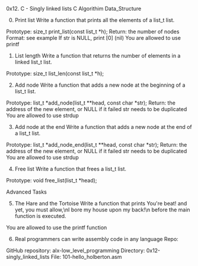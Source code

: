 0x12. C - Singly linked lists
C Algorithim Data_Structure

0. Print list
Write a function that prints all the elements of a list_t list.

Prototype: size_t print_list(const list_t *h);
Return: the number of nodes
Format: see example
If str is NULL, print [0] (nil)
You are allowed to use printf

1. List length
Write a function that returns the number of elements in a linked list_t list.

Prototype: size_t list_len(const list_t *h);

2. Add node
Write a function that adds a new node at the beginning of a list_t list.

Prototype: list_t *add_node(list_t **head, const char *str);
Return: the address of the new element, or NULL if it failed
str needs to be duplicated
You are allowed to use strdup

3. Add node at the end
Write a function that adds a new node at the end of a list_t list.

Prototype: list_t *add_node_end(list_t **head, const char *str);
Return: the address of the new element, or NULL if it failed
str needs to be duplicated
You are allowed to use strdup

4. Free list
Write a function that frees a list_t list.

Prototype: void free_list(list_t *head);


Advanced Tasks

5. The Hare and the Tortoise
Write a function that prints You're beat! and yet, you must allow,\nI bore my house upon my back!\n before the main function is executed.

You are allowed to use the printf function

6. Real programmers can write assembly code in any language
Repo:

GitHub repository: alx-low_level_programming
Directory: 0x12-singly_linked_lists
File: 101-hello_holberton.asm
